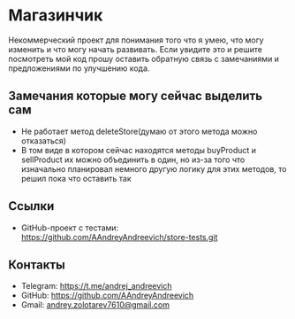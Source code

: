 # Магазинчик

Некоммерческий проект для понимания того что я умею, что могу изменить и что могу начать развивать.
Если увидите это и решите посмотреть мой код прошу оставить обратную связь с замечаниями и предложениями по улучшению кода.

## Замечания которые могу сейчас выделить сам

- Не работает метод deleteStore(думаю от этого метода можно отказаться)
- В том виде в котором сейчас находятся методы buyProduct и sellProduct их можно объединить в один, 
но из-за того что изначально планировал немного другую логику для этих методов, то решил пока что оставить так

## Ссылки

- GitHub-проект с тестами: https://github.com/AAndreyAndreevich/store-tests.git

## Контакты

- Telegram: https://t.me/andrej_andreevich
- GitHub: https://github.com/AAndreyAndreevich
- Gmail: andrey.zolotarev7610@gmail.com